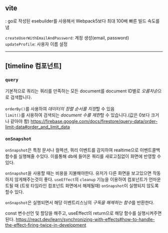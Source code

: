 ## vite<br/>
: go로 작성된 esebuilder를 사용해서 Webpack5보다 최대 100배 빠른 빌드 속도를 냄

`createUserWithEmailAndPassword`: 계정 생성(email, password) <br/>
`updateProfile`: 사용자 이름 설정

---- 
## [timeline 컴포넌트]
### `query`
기본적으로 쿼리는 쿼리를 만족하는 모든 document를 document ID별로 *오름차순*으로 검색합니다. <br/> <br/>
`orderBy()`를 사용하여 *데이터의 정렬 순서를 지정*할 수 있음<br/>
`limit()`를 사용하여 검색되는 *document 수를 제한*할 수 있습니다.(값은 0보다 크거나 같아야 함)
https://firebase.google.com/docs/firestore/query-data/order-limit-data#order_and_limit_data


### `onSnapshot`
`onSnapshot`은 특정 문서나 컬렉션, 쿼리 이벤트를 감지하여 realtime으로 이벤트콜백 함수를 실행해줄 수있다. 이를통해 db에 들어온 쿼리를 새로고침없이 화면에 반영할 수있다.

`onSnapshot`을 사용할 때는 비용을 지불해야한다.
유저가 다른 화면을 보고있으면 작동하지 않게해주는것이 좋다.
`useEffect`의 `cleanup` 기능을 이용하여 컴포넌트가 언마운트될 때 (트윗 타임라인 컴포넌트 화면에서 해제될때) `onSnapshot`이 실행되지 않도록 할수 있다.

`onSnapshot`은 실행되면서 해당 이벤트리스닝의 *구독을 해제하는 함수*를 반환한다.

const 변수선언 및 할당을 해주고, useEffect의 return으로 해당 함수를 실행시켜주면된다.
https://react.dev/learn/synchronizing-with-effects#how-to-handle-the-effect-firing-twice-in-development
